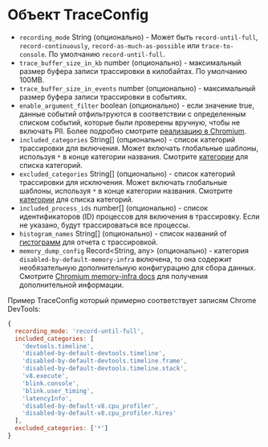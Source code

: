 # Объект TraceConfig

* `recording_mode` String (опционально) - Может быть `record-until-full`, `record-continuously`, `record-as-much-as-possible` или `trace-to-console`. По умолчанию `record-until-full`.
* `trace_buffer_size_in_kb` number (опционально) - максимальный размер буфера записи трассировки в килобайтах. По умолчанию 100MB.
* `trace_buffer_size_in_events` number (опционально) - максимальный размер буфера записи трассировки в событиях.
* `enable_argument_filter` boolean (опционально) - если значение true, данные событий отфильтруются в соответствии с определенным списком событий, которые были проверены вручную, чтобы не включать PII. Более подробно смотрите [реализацию в Chromium](https://chromium.googlesource.com/chromium/src/+/master/services/tracing/public/cpp/trace_event_args_whitelist.cc).
* `included_categories` String[] (опционально) - список категорий трассировки для включения. Может включать глобальные шаблоны, используя `*` в конце категории названия. Смотрите [категории](https://chromium.googlesource.com/chromium/src/+/master/base/trace_event/builtin_categories.h) для списка категорий.
* `excluded_categories` String[] (опционально) - список категорий трассировки для исключения. Может включать глобальные шаблоны, используя `*` в конце категории названия. Смотрите [категории](https://chromium.googlesource.com/chromium/src/+/master/base/trace_event/builtin_categories.h) для списка категорий.
* `included_process_ids` number[] (опционально) - список идентификаторов (ID) процессов для включения в трассировку. Если не указано, будут трассироваться все процессы.
* `histogram_names` String[] (опционально) - список названий of [гистограмм](https://chromium.googlesource.com/chromium/src.git/+/HEAD/tools/metrics/histograms/README.md) для отчета с трассировкой.
* `memory_dump_config` Record<String, any> (опционально) - категория `disabled-by-default-memory-infra` включена, то она содержит необязательную дополнительную конфигурацию для сбора данных. Смотрите [Chromium memory-infra docs](https://chromium.googlesource.com/chromium/src/+/master/docs/memory-infra/memory_infra_startup_tracing.md#the-advanced-way) для получения дополнительной информации.

Пример TraceConfig который примерно соответствует записям Chrome DevTools:

```js
{
  recording_mode: 'record-until-full',
  included_categories: [
    'devtools.timeline',
    'disabled-by-default-devtools.timeline',
    'disabled-by-default-devtools.timeline.frame',
    'disabled-by-default-devtools.timeline.stack',
    'v8.execute',
    'blink.console',
    'blink.user_timing',
    'latencyInfo',
    'disabled-by-default-v8.cpu_profiler',
    'disabled-by-default-v8.cpu_profiler.hires'
  ],
  excluded_categories: ['*']
}
```
